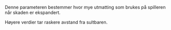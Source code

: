 Denne parameteren bestemmer hvor mye utmatting som brukes på spilleren når skaden er ekspandert.

Høyere verdier tar raskere avstand fra sultbaren.
